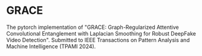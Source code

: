 # GRACE
The pytorch implementation of "GRACE: Graph-Regularized Attentive Convolutional Entanglement with Laplacian Smoothing for Robust DeepFake Video Detection". Submitted to IEEE Transactions on Pattern Analysis and Machine Intelligence (TPAMI 2024).

